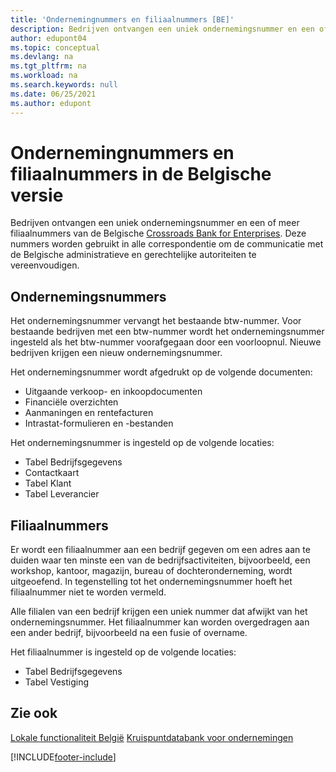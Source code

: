 ```yaml
---
title: 'Ondernemingnummers en filiaalnummers [BE]'
description: Bedrijven ontvangen een uniek ondernemingsnummer en een of meer filiaalnummers van de Belgische Kruispuntbank van Ondernemingen.
author: edupont04
ms.topic: conceptual
ms.devlang: na
ms.tgt_pltfrm: na
ms.workload: na
ms.search.keywords: null
ms.date: 06/25/2021
ms.author: edupont
---
```

# <a name="enterprise-numbers-and-branch-numbers-in-the-belgian-version" />Ondernemingnummers en filiaalnummers in de Belgische versie

Bedrijven ontvangen een uniek ondernemingsnummer en een of meer filiaalnummers van de Belgische [Crossroads Bank for Enterprises](https://crossroadsbankenterprises.com/). Deze nummers worden gebruikt in alle correspondentie om de communicatie met de Belgische administratieve en gerechtelijke autoriteiten te vereenvoudigen.  

## <a name="enterprise-numbers" />Ondernemingsnummers

Het ondernemingsnummer vervangt het bestaande btw-nummer. Voor bestaande bedrijven met een btw-nummer wordt het ondernemingsnummer ingesteld als het btw-nummer voorafgegaan door een voorloopnul. Nieuwe bedrijven krijgen een nieuw ondernemingsnummer.  

Het ondernemingsnummer wordt afgedrukt op de volgende documenten:  

- Uitgaande verkoop- en inkoopdocumenten  
- Financiële overzichten  
- Aanmaningen en rentefacturen  
- Intrastat-formulieren en -bestanden  

Het ondernemingsnummer is ingesteld op de volgende locaties:  

- Tabel Bedrijfsgegevens  
- Contactkaart  
- Tabel Klant  
- Tabel Leverancier  

## <a name="branch-numbers" />Filiaalnummers

Er wordt een filiaalnummer aan een bedrijf gegeven om een adres aan te duiden waar ten minste een van de bedrijfsactiviteiten, bijvoorbeeld, een workshop, kantoor, magazijn, bureau of dochteronderneming, wordt uitgeoefend. In tegenstelling tot het ondernemingsnummer hoeft het filiaalnummer niet te worden vermeld.  

Alle filialen van een bedrijf krijgen een uniek nummer dat afwijkt van het ondernemingsnummer. Het filiaalnummer kan worden overgedragen aan een ander bedrijf, bijvoorbeeld na een fusie of overname.  

Het filiaalnummer is ingesteld op de volgende locaties:  

- Tabel Bedrijfsgegevens  
- Tabel Vestiging  

## <a name="see-also" />Zie ook

[Lokale functionaliteit België](belgium-local-functionality.md)
[Kruispuntdatabank voor ondernemingen](https://kruispuntdatabank.be/)  

[!INCLUDE[footer-include](../../includes/footer-banner.md)]
